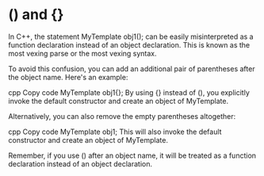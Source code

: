 # () and {}
In C++, the statement MyTemplate<int> obj1(); can be easily misinterpreted as a function declaration instead of an object declaration. This is known as the most vexing parse or the most vexing syntax.

To avoid this confusion, you can add an additional pair of parentheses after the object name. Here's an example:

cpp
Copy code
MyTemplate<int> obj1{};
By using {} instead of (), you explicitly invoke the default constructor and create an object of MyTemplate<int>.

Alternatively, you can also remove the empty parentheses altogether:

cpp
Copy code
MyTemplate<int> obj1;
This will also invoke the default constructor and create an object of MyTemplate<int>.

Remember, if you use () after an object name, it will be treated as a function declaration instead of an object declaration.

#